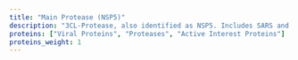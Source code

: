 ```yaml
---
title: "Main Protease (NSP5)"
description: "3CL-Protease, also identified as NSP5. Includes SARS and SARS2 Structures"
proteins: ["Viral Proteins", "Proteases", "Active Interest Proteins"]
proteins_weight: 1
---
```


